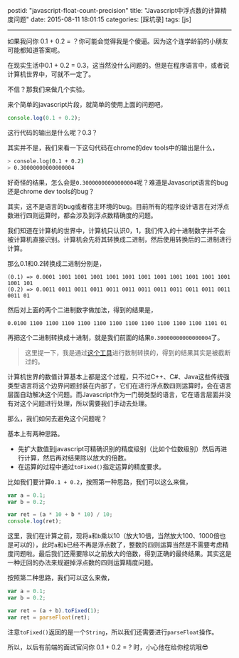 postid: "javascript-float-count-precision"
title: "Javascript中浮点数的计算精度问题"
date: 2015-08-11 18:01:15
categories: [踩坑录]
tags: [js]

---

如果我问你 0.1 + 0.2 = ？你可能会觉得我是个傻逼。因为这个连学龄前的小朋友可能都知道答案呢。

在现实生活中0.1 + 0.2 = 0.3，这当然没什么问题的。但是在程序语言中，或者说计算机世界中，可就不一定了。

不信？那我们来做几个实验。

来个简单的javascript片段，就简单的使用上面的问题吧，

```javascript
console.log(0.1 + 0.2);
```

这行代码的输出是什么呢？0.3？

其实并不是，我们来看一下这句代码在chrome的dev tools中的输出是什么，

```bash
> console.log(0.1 + 0.2)
> 0.30000000000000004
```

好奇怪的结果，怎么会是`0.30000000000000004`呢？难道是Javascript语言的bug还是chrome dev tools的bug？

其实，这不是语言的bug或者宿主环境的bug。目前所有的程序设计语言在对浮点数进行四则运算时，都会涉及到浮点数精确度的问题。

我们知道在计算机的世界中，计算机只认识0，1，我们传入的十进制数字并不会被计算机直接识别。计算机会先将其转换成二进制，然后使用转换后的二进制进行计算。

那么0.1和0.2转换成二进制分别是，

```
(0.1) => 0.0001 1001 1001 1001 1001 1001 1001 1001 1001 1001 1001 1001 1001 101
(0.2) => 0.0011 0011 0011 0011 0011 0011 0011 0011 0011 0011 0011 0011 0011 01
```

然后对上面的两个二进制数字做加法，得到的结果是，

```
0.0100 1100 1100 1100 1100 1100 1100 1100 1100 1100 1100 1100 1101 01
```

再把这个二进制转换成十进制，就是我们前面的结果`0.30000000000000004`了。

> 这里提一下，我是通过[这个工具](http://tool.oschina.net/hexconvert/)进行数制转换的，得到的结果其实是被截断过的。

计算机世界的数值计算基本上都是这个过程，只不过C++、C#、Java这些传统强类型语言将这个边界问题封装在内部了，它们在进行浮点数四则运算时，会在语言层面自动解决这个问题。而Javascript作为一门弱类型的语言，它在语言层面并没有对这个问题进行处理，所以需要我们手动去处理。

那么，我们如何去避免这个问题呢？

基本上有两种思路。

- 先扩大数值到javascript可精确识别的精度级别（比如个位数级别）然后再进行计算，然后再对结果除以放大的倍数。
- 在运算的过程中通过`toFixed()`指定运算的精度要求。

比如我们要计算`0.1 + 0.2`，按照第一种思路，我们可以这么来做，

```javascript
var a = 0.1;
var b = 0.2;

var ret = (a * 10 + b * 10) / 10;
console.log(ret);
```

这里，我们在计算之前，现将`a`和`b`乘以10（放大10倍，当然放大100、1000倍也是可以的），此时`a`和`b`已经不再是浮点数了，整数的四则运算当然是不需要考虑精度问题啦。最后我们还需要除以之前放大的倍数，得到正确的最终结果。其实这是一种迂回的办法来规避掉浮点数的四则运算精度问题。

按照第二种思路，我们可以这么来做，

```javascript
var a = 0.1;
var b = 0.2;

var ret = (a + b).toFixed(1);
var ret = parseFloat(ret);
```

注意`toFixed()`返回的是一个`String`，所以我们还需要进行`parseFloat`操作。

所以，以后有前端的面试官问你 0.1 + 0.2 = ? 时，小心他在给你挖坑哦😎


